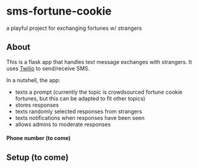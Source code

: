 # sms-fortune-cookie
a playful project for exchanging fortunes w/ strangers

## About
This is a flask app that handles text message exchanges with strangers. It uses [Twilio](https://www.twilio.com/) to send/receive SMS.

In a nutshell, the app:
- texts a prompt (currently the topic is crowdsourced fortune cookie fortunes, but this can be adapted to fit other topics)
- stores responses
- texts randomly selected responses from strangers
- texts notifications when responses have been seen
- allows admins to moderate responses

#### Phone number (to come)

## Setup (to come)
